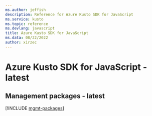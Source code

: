 ```yaml
---
ms.author: jeffish
description: Reference for Azure Kusto SDK for JavaScript
ms.service: kusto
ms.topic: reference
ms.devlang: javascript
title: Azure Kusto SDK for JavaScript
ms.data: 08/22/2022
author: xirzec
---
```

# Azure Kusto SDK for JavaScript - latest

## Management packages - latest
[!INCLUDE [mgmt-packages](kusto-mgmt-index.md)]